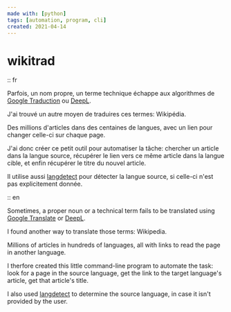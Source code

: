 ```yaml
---
made with: [python]
tags: [automation, program, cli]
created: 2021-04-14
---
```


# wikitrad

:: fr

Parfois, un nom propre, un terme technique échappe aux algorithmes de [Google Traduction](https://translate.google.com) ou [DeepL](https://deepl.com).

J'ai trouvé un autre moyen de traduires ces termes: Wikipédia.

Des millions d'articles dans des centaines de langues, avec un lien pour changer celle-ci sur chaque page.

J'ai donc créer ce petit outil pour automatiser la tâche: chercher un article dans la langue source, récupérer le lien vers ce même article dans la langue cible, et enfin récupérer le titre du nouvel article.

Il utilise aussi [langdetect](https://pypi.org/project/langdetect) pour détecter la langue source, si celle-ci n'est pas explicitement donnée.

:: en

Sometimes, a proper noun or a technical term fails to be translated using [Google Translate](https://translate.google.com) or [DeepL](https://deepl.com).

I found another way to translate those terms: Wikipedia.

Millions of articles in hundreds of languages, all with links to read the page in another language.

I therfore created this little command-line program to automate the task: look for a page in the source language, get the link to the target language's article, get that article's title.

I also used [langdetect](https://pypi.org/project/langdetect) to determine the source language, in case it isn't provided by the user.



